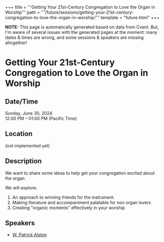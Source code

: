 +++
title = '''Getting Your 21st-Century Congregation to Love the Organ in Worship'''
path = '''/future/sessions/getting-your-21st-century-congregation-to-love-the-organ-in-worship/'''
template = "future.html"
+++

<p class="todo">
<strong>NOTE:</strong> This page is automatically generated based on data from Cvent.
But, I'm aware of several issues with the generated pages at the moment:
many dates & times are wrong, and some sessions & speakers are missing altogether!
</p>

<h1>Getting Your 21st-Century Congregation to Love the Organ in Worship</h1>
<h2>Date/Time</h2>
<p>Sunday, June 30, 2024<br>
12:00 PM – 01:00 PM (Pacific Time)</p>
<h2>Location</h2>
(not implemented yet)
<h2>Description</h2>
We want to share some ideas to help get your congregation excited about the organ.

We will explore:
1. An approach to winning friends for the instrument.
2. Making literature and accompaniment palatable for non organ lovers
3. Creating "organic moments" effectively in your worship
<h2>Speakers</h2>
<ul><li><a href="/future/speakers/w-patrick-alston/">W. Patrick Alston</a></li>


